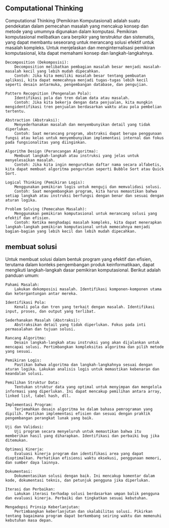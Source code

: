 ## Computational Thinking
Computational Thinking (Pemikiran Komputasional) adalah suatu pendekatan dalam pemecahan masalah yang mencakup konsep dan metode yang umumnya digunakan dalam komputasi. Pemikiran komputasional melibatkan cara berpikir yang terstruktur dan sistematis, yang dapat membantu seseorang untuk merancang solusi efektif untuk masalah kompleks. Untuk menjelaskan dan menginternalisasi pemikiran komputasional, kita dapat memahami konsep dan langkah-langkahnya.

    Decomposition (Dekomposisi):
        Decomposition melibatkan pembagian masalah besar menjadi masalah-masalah kecil yang lebih mudah dipecahkan.
        Contoh: Jika kita memiliki masalah besar tentang pembuatan aplikasi, kita dapat memecahnya menjadi tugas-tugas lebih kecil seperti desain antarmuka, pengembangan database, dan pengujian.

    Pattern Recognition (Pengenalan Pola):
        Identifikasi pola dan tren dalam data atau masalah.
        Contoh: Jika kita bekerja dengan data penjualan, kita mungkin mengidentifikasi tren penjualan berdasarkan waktu atau pola pembelian tertentu.

    Abstraction (Abstraksi):
        Menyederhanakan masalah dan menyembunyikan detail yang tidak diperlukan.
        Contoh: Saat merancang program, abstraksi dapat berupa penggunaan fungsi atau kelas untuk menyembunyikan implementasi internal dan fokus pada fungsionalitas yang diinginkan.

    Algorithm Design (Perancangan Algoritma):
        Membuat langkah-langkah atau instruksi yang jelas untuk menyelesaikan masalah.
        Contoh: Jika kita ingin mengurutkan daftar nama secara alfabetis, kita dapat membuat algoritma pengurutan seperti Bubble Sort atau Quick Sort.

    Logical Thinking (Pemikiran Logis):
        Menggunakan pemikiran logis untuk menguji dan memvalidasi solusi.
        Contoh: Saat mengembangkan program, kita harus memastikan bahwa setiap langkah atau instruksi berfungsi dengan benar dan sesuai dengan aturan logika.

    Problem Solving (Pemecahan Masalah):
        Menggunakan pemikiran komputasional untuk merancang solusi yang efektif dan efisien.
        Contoh: Ketika menghadapi masalah kompleks, kita dapat menerapkan langkah-langkah pemikiran komputasional untuk memecahnya menjadi bagian-bagian yang lebih kecil dan lebih mudah dipecahkan.
## membuat solusi
Untuk membuat solusi dalam bentuk program yang efektif dan efisien, terutama dalam konteks pengembangan produk keinformatikaan, dapat mengikuti langkah-langkah dasar pemikiran komputasional. Berikut adalah panduan umum:

    Pahami Masalah:
        Lakukan dekomposisi masalah. Identifikasi komponen-komponen utama dan ketergantungan antar mereka.

    Identifikasi Pola:
        Kenali pola dan tren yang terkait dengan masalah. Identifikasi input, proses, dan output yang terlibat.

    Sederhanakan Masalah (Abstraksi):
        Abstraksikan detail yang tidak diperlukan. Fokus pada inti permasalahan dan tujuan solusi.

    Rancang Algoritma:
        Desain langkah-langkah atau instruksi yang akan dijalankan untuk mencapai solusi. Pertimbangkan kompleksitas algoritma dan pilih metode yang sesuai.

    Pemikiran Logis:
        Pastikan bahwa algoritma dan langkah-langkahnya sesuai dengan aturan logika. Lakukan analisis logis untuk memastikan kebenaran dan keandalan solusi.

    Pemilihan Struktur Data:
        Tentukan struktur data yang optimal untuk menyimpan dan mengelola informasi yang diperlukan. Ini dapat mencakup pemilihan antara array, linked list, tabel hash, dll.

    Implementasi Program:
        Terjemahkan desain algoritma ke dalam bahasa pemrograman yang dipilih. Pastikan implementasi efisien dan sesuai dengan praktik pengembangan perangkat lunak yang baik.

    Uji dan Validasi:
        Uji program secara menyeluruh untuk memastikan bahwa itu memberikan hasil yang diharapkan. Identifikasi dan perbaiki bug jika ditemukan.

    Optimasi Kinerja:
        Evaluasi kinerja program dan identifikasi area yang dapat dioptimalkan. Perhatikan efisiensi waktu eksekusi, penggunaan memori, dan sumber daya lainnya.

    Dokumentasi:
        Dokumentasikan solusi dengan baik. Ini mencakup komentar dalam kode, dokumentasi teknis, dan petunjuk pengguna jika diperlukan.

    Iterasi dan Perbaikan:
        Lakukan iterasi terhadap solusi berdasarkan umpan balik pengguna dan evaluasi kinerja. Perbaiki dan tingkatkan sesuai kebutuhan.

    Mengadopsi Prinsip Keberlanjutan:
        Pertimbangkan keberlanjutan dan skalabilitas solusi. Pikirkan tentang bagaimana program dapat berkembang seiring waktu dan memenuhi kebutuhan masa depan.
